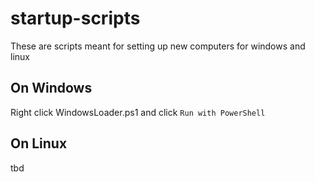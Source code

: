 # startup-scripts

These are scripts meant for setting up new computers for windows and linux

## On Windows
Right click WindowsLoader.ps1 and click `Run with PowerShell`

## On Linux
tbd